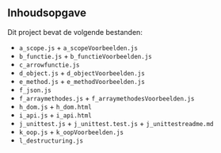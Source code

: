 ## Inhoudsopgave ##

Dit project bevat de volgende bestanden:
* `a_scope.js` +  `a_scopeVoorbeelden.js`
* `b_functie.js` + `b_functieVoorbeelden.js`
* `c_arrowfunctie.js`  
* `d_object.js` + `d_objectVoorbeelden.js`
* `e_method.js` +  `e_methodVoorbeelden.js`
* `f_json.js`
* `f_arraymethodes.js` + `f_arraymethodesVoorbeelden.js`
* `h_dom.js` + `h_dom.html`
* `i_api.js` +  `i_api.html`
* `j_unittest.js` + `j_unittest.test.js` + `j_unittestreadme.md`
* `k_oop.js` + `k_oopVoorbeelden.js`
* `l_destructuring.js`